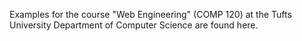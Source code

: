 Examples for the course "Web Engineering" (COMP 120) at the Tufts University Department of Computer Science are found here.
